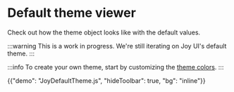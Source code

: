 # Default theme viewer

<p class="description">Check out how the theme object looks like with the default values.</p>

:::warning
This is a work in progress. We're still iterating on Joy UI's default theme.
:::

:::info
To create your own theme, start by customizing the [theme colors](/joy-ui/customization/theme-colors/).
:::

{{"demo": "JoyDefaultTheme.js", "hideToolbar": true, "bg": "inline"}}
